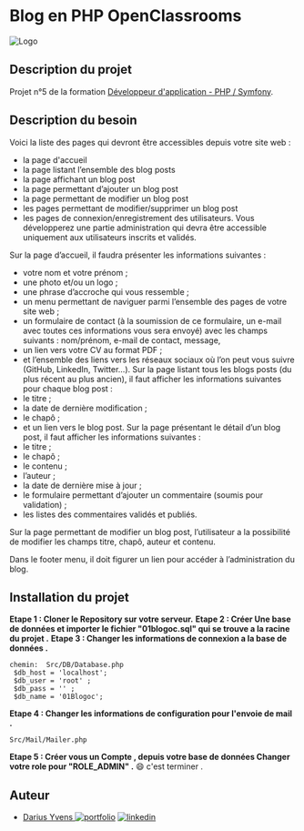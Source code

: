 
# Blog en PHP  OpenClassrooms
![Logo](https://user.oc-static.com/upload/2016/11/17/1479381549985_shutterstock_385167373.jpg)

## Description du projet 
Projet n°5 de la formation [Développeur d'application - PHP / Symfony](https://openclassrooms.com/fr/paths/500-developpeur-dapplication-php-symfony#path-tabs).
## Description du besoin
Voici la liste des pages qui devront être accessibles depuis votre site web :
   - la page d'accueil 
   - la page listant l’ensemble des blog posts 
   - la page affichant un blog post 
   - la page permettant d’ajouter un blog post 
   - la page permettant de modifier un blog post 
   - les pages permettant de modifier/supprimer un blog post 
   - les pages de connexion/enregistrement des utilisateurs.
Vous développerez une partie administration qui devra être accessible uniquement aux utilisateurs inscrits et validés.

Sur la page d’accueil, il faudra présenter les informations suivantes :
   -   votre nom et votre prénom ;
   -  une photo et/ou un logo ;
   -  une phrase d’accroche qui vous ressemble  ;
   -  un menu permettant de naviguer parmi l’ensemble des pages de votre site web ;
   -  un formulaire de contact (à la soumission de ce formulaire, un e-mail avec toutes ces informations vous sera envoyé) avec les champs suivants :
        nom/prénom,
        e-mail de contact,
        message,
   -  un lien vers votre CV au format PDF ;
   -  et l’ensemble des liens vers les réseaux sociaux où l’on peut vous suivre (GitHub, LinkedIn, Twitter…).
Sur la page listant tous les blogs posts (du plus récent au plus ancien), il faut afficher les informations suivantes pour chaque blog post :
   - le titre ;
   - la date de dernière modification ;
   - le chapô ;
   - et un lien vers le blog post.
Sur la page présentant le détail d’un blog post, il faut afficher les informations suivantes :
   - le titre ;
   - le chapô ;
   - le contenu ;
   - l’auteur ;
   - la date de dernière mise à jour ;
   - le formulaire permettant d’ajouter un commentaire (soumis pour validation) ;
   - les listes des commentaires validés et publiés.

Sur la page permettant de modifier un blog post, l’utilisateur a la possibilité de modifier les champs titre, chapô, auteur et contenu.

Dans le footer menu, il doit figurer un lien pour accéder à l’administration du blog.
## Installation du projet
  **Etape 1 : Cloner le Repository sur votre serveur.**
  **Etape 2 : Créer Une base de données et importer le fichier "01blogoc.sql" qui se trouve a la racine du projet .**
  **Etape 3 : Changer les informations de  connexion a la base de données .** 
  ```http 
 chemin:  Src/DB/Database.php
   $db_host = 'localhost';
   $db_user = 'root' ;
   $db_pass = '' ;
   $db_name = '01Blogoc';
  ```

**Etape 4 : Changer les informations de configuration pour l'envoie de mail .** 
  ```http 
  Src/Mail/Mailer.php
  ```

**Etape 5 : Créer vous un Compte , depuis votre base de données Changer votre role pour "ROLE_ADMIN" .**
 😄 c'est terminer .
## Auteur
- [Darius Yvens ](https://github.com/yd67)
[![portfolio](https://img.shields.io/badge/my_portfolio-000?style=for-the-badge&logo=ko-fi&logoColor=white)](https://www.darius-yvens.com/)
[![linkedin](https://img.shields.io/badge/linkedin-0A66C2?style=for-the-badge&logo=linkedin&logoColor=white)](https://fr.linkedin.com/in/yvens-darius)

